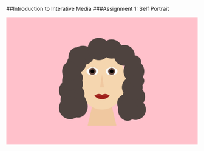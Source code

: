 ##Introduction to Interative Media
###Assignment 1: Self Portrait

![](https://github.com/Emaan-Ali/IntroductionToInteractiveMedia/blob/024141c4d75e593a145707c600258de5c8d58e9a/Feb1/Selfportrait.png)
